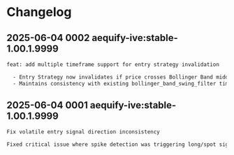 # Changelog

## 2025-06-04 0002 aequify-ive:stable-1.00.1.9999
```txt
feat: add multiple timeframe support for entry strategy invalidation

  - Entry Strategy now invalidates if price crosses Bollinger Band middle on ANY configured timeframe
  - Maintains consistency with existing bollinger_band_swing_filter timeframe pattern
```

## 2025-06-04 0001 aequify-ive:stable-1.00.1.9999
```txt
Fix volatile entry signal direction inconsistency

Fixed critical issue where spike detection was triggering long/spot signals and drop detection was triggering short signals due to incorrect price movement validation logic in VolatileEntryService and swing analysis prioritization in TickCandleService.
```